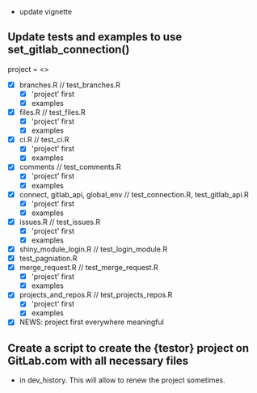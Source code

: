 - update vignette

## Update tests and examples to use set_gitlab_connection()

project = <<your-project-id>>

- [x] branches.R // test_branches.R
  - [x] 'project' first
  - [x] examples
- [x] files.R // test_files.R
  - [x] 'project' first
  - [x] examples
- [x] ci.R // test_ci.R
  - [x] 'project' first
  - [x] examples
- [x] comments // test_comments.R
  - [x] 'project' first
  - [x] examples
- [x] connect, gitlab_api, global_env // test_connection.R, test_gitlab_api.R
  - [x] 'project' first
  - [x] examples
- [x] issues.R // test_issues.R
  - [x] 'project' first
  - [x] examples
- [x] shiny_module_login.R // test_login_module.R
- [x] test_pagniation.R
- [x] merge_request.R // test_merge_request.R
  - [x] 'project' first
  - [x] examples
- [x] projects_and_repos.R // test_projects_repos.R
  - [x] 'project' first
  - [x] examples
  
- [x] NEWS: project first everywhere meaningful

## Create a script to create the {testor} project on GitLab.com with all necessary files

- in dev_history. This will allow to renew the project sometimes.
